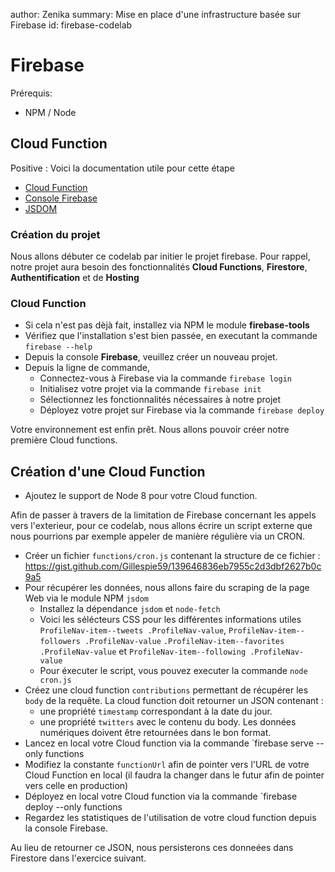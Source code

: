 author: Zenika
summary: Mise en place d'une infrastructure basée sur Firebase
id: firebase-codelab

# Firebase

Prérequis:

- NPM / Node

## Cloud Function

Positive
: Voici la documentation utile pour cette étape

- [Cloud Function ](https://firebase.google.com/docs/functions/)
- [Console Firebase](https://console.firebase.google.com)
- [JSDOM](https://www.npmjs.com/package/jsdom)

### Création du projet

Nous allons débuter ce codelab par initier le projet firebase. Pour rappel, notre projet aura besoin des fonctionnalités **Cloud Functions**, **Firestore**, **Authentification** et de **Hosting**

### Cloud Function

- Si cela n'est pas dèjà fait, installez via NPM le module **firebase-tools**
- Vérifiez que l'installation s'est bien passée, en executant la commande `firebase --help`
- Depuis la console **Firebase**, veuillez créer un nouveau projet.
- Depuis la ligne de commande,
  - Connectez-vous à Firebase via la commande `firebase login`
  - Initialisez votre projet via la commande `firebase init`
  - Sélectionnez les fonctionnalités nécessaires à notre projet
  - Déployez votre projet sur Firebase via la commande `firebase deploy`

Votre environnement est enfin prêt. Nous allons pouvoir créer notre première Cloud functions.

## Création d'une Cloud Function

- Ajoutez le support de Node 8 pour votre Cloud function.

Afin de passer à travers de la limitation de Firebase concernant les appels vers l'exterieur, pour ce codelab, nous allons écrire un script externe que nous pourrions par exemple appeler de manière régulière via un CRON.

- Créer un fichier `functions/cron.js` contenant la structure de ce fichier : https://gist.github.com/Gillespie59/139646836eb7955c2d3dbf2627b0c9a5
- Pour récupérer les données, nous allons faire du scraping de la page Web via le module NPM `jsdom`
  - Installez la dépendance `jsdom` et `node-fetch`
  - Voici les sélécteurs CSS pour les différentes informations utiles `ProfileNav-item--tweets .ProfileNav-value`, `ProfileNav-item--followers .ProfileNav-value` `.ProfileNav-item--favorites .ProfileNav-value` et `ProfileNav-item--following .ProfileNav-value`
  - Pour éxecuter le script, vous pouvez executer la commande `node cron.js`
- Créez une cloud function `contributions` permettant de récupérer les `body` de la requête. La cloud function doit retourner un JSON contenant :
  - une propriété `timestamp` correspondant à la date du jour.
  - une propriété `twitters` avec le contenu du body. Les données numériques doivent être retournées dans le bon format.
- Lancez en local votre Cloud function via la commande `firebase serve --only functions
- Modifiez la constante `functionUrl` afin de pointer vers l'URL de votre Cloud Function en local (il faudra la changer dans le futur afin de pointer vers celle en production)
- Déployez en local votre Cloud function via la commande `firebase deploy --only functions
- Regardez les statistiques de l'utilisation de votre cloud function depuis la console Firebase.

Au lieu de retourner ce JSON, nous persisterons ces donneées dans Firestore dans l'exercice suivant.
